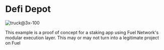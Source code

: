 # Defi Depot

![truck@3x-100](https://user-images.githubusercontent.com/88636756/197867159-fda2c43e-6be0-4bf5-94de-3a88e4d0b063.jpg)

This example is a proof of concept for a staking app using Fuel Network's modular execution layer. This may or may not turn into a legitimate project on Fuel

